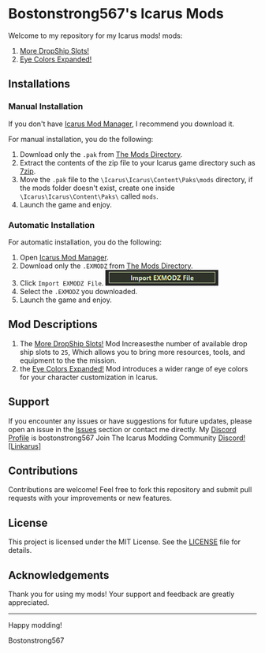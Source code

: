 # Bostonstrong567's Icarus Mods

Welcome to my repository for my Icarus mods! mods:

1. [More DropShip Slots!](Mods/More%20Drop%20Ship%20Slots)
2. [Eye Colors Expanded!](Mods/Eye%20Colors%20Expanded!)

## Installations

### Manual Installation

If you don't have [Icarus Mod Manager](https://projectdaedalus.app/tools), I recommend you download it.

For manual installation, you do the following:

1. Download only the `.pak` from [The Mods Directory](Mods).
2. Extract the contents of the zip file to your Icarus game directory such as [7zip](https://www.7-zip.org).
3. Move the `.pak` file to the `\Icarus\Icarus\Content\Paks\mods` directory, if the mods folder doesn't exist, create one inside `\Icarus\Icarus\Content\Paks\` called `mods`.
4. Launch the game and enjoy.

### Automatic Installation

For automatic installation, you do the following:

1. Open [Icarus Mod Manager](https://projectdaedalus.app/tools).
1. Download only the `.EXMODZ` from [The Mods Directory](Mods).
2. Click `Import EXMODZ File`.
   ![Tutorial Button](Images/Import.png)
4. Select the `.EXMODZ` you downloaded.
5. Launch the game and enjoy.

## Mod Descriptions
1. The [More DropShip Slots!](Mods/More%20Drop%20Ship%20Slots/More%20Drop%20Ship%20Slots_P.pak) Mod Increasesthe number of available drop ship slots to `25`, Which allows you to bring more resources, tools, and equipment to the the mission.
2. the [Eye Colors Expanded!](Mods/Eye%20Colors%20Expanded!/Eye%20Colors%20Expanded!_P.pak) Mod introduces a wider range of eye colors for your character customization in Icarus.

## Support
If you encounter any issues or have suggestions for future updates, please open an issue in the [Issues](#) section or contact me directly.
My [Discord Profile](https://discordapp.com/users/267368849228169217) is bostonstrong567
Join The Icarus Modding Community [Discord! [Linkarus]](https://discord.gg/linkarus-icarus-modding-936621749733302292)

## Contributions
Contributions are welcome! Feel free to fork this repository and submit pull requests with your improvements or new features.

## License
This project is licensed under the MIT License. See the [LICENSE](LICENSE) file for details.

## Acknowledgements
Thank you for using my mods! Your support and feedback are greatly appreciated.

---

Happy modding!

Bostonstrong567
